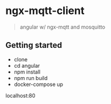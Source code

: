 # ngx-mqtt-client
> angular w/ ngx-mqtt and mosquitto

## Getting started

- clone 
- cd angular
- npm install
- npm run build
- docker-compose up

localhost:80